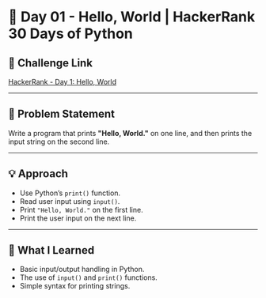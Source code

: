 # 📅 Day 01 - Hello, World | HackerRank 30 Days of Python

## 🔹 Challenge Link
[HackerRank - Day 1: Hello, World](https://www.hackerrank.com/challenges/30-hello-world/problem)

---

## 📌 Problem Statement
Write a program that prints **"Hello, World."** on one line, and then prints the input string on the second line.

---

## 💡 Approach

- Use Python’s `print()` function.
- Read user input using `input()`.
- Print `"Hello, World."` on the first line.
- Print the user input on the next line.

---

## 🧠 What I Learned

- Basic input/output handling in Python.
- The use of `input()` and `print()` functions.
- Simple syntax for printing strings.


